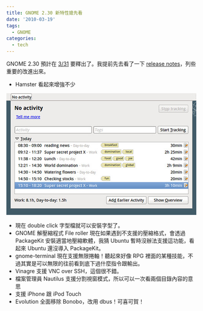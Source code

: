 ```yaml
---
title: GNOME 2.30 新特性搶先看
date: '2010-03-19'
tags:
  - GNOME
categories:
  - tech
---
```

GNOME 2.30 預計在 [3/31](http://live.gnome.org/TwoPointTwentynine) 要釋出了。我提前先去看了一下 [release notes](http://live.gnome.org/TwoPointTwentynine/ReleaseNotes)，列些重要的改進出來。  
  
  

*   Hamster 看起來增強不少

  
[![Main applet window has now input box for tags](images/0.jpg)](http://www.flickr.com/photos/toms/4332774392/ "Main applet window has now input box for tags by tm_lv, on Flickr")  
  

*   現在 double click 字型檔就可以安裝字型了。
*   GNOME 解壓縮程式 File roller 現在如果遇到不支援的壓縮格式，會透過 PackageKit 安裝適當地壓縮軟體，我猜 Ubuntu 暫時沒辦法支援這功能，看起來 Ubuntu 還沒導入 PackageKit。
*   gnome-terminal 現在支援無限捲軸！聽起來好像 RPG 裡面的某種技能，不過其實是可以無限的往前看到底下過什麼指令跟輸出。
*   Vinagre 支援 VNC over SSH，這個很不錯。
*   檔案管理員 Nautilus 支援分割視窗模式，所以可以一次看兩個目錄內容的意思
*   支援 iPhone 跟 iPod Touch
*   Evolution 全面移除 Bonobo，改用 dbus！可喜可賀！
